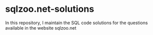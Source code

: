 # sqlzoo.net-solutions
In this repository, I maintain the SQL code solutions for the questions available in the website sqlzoo.net
